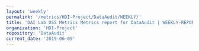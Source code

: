 ```yaml
---
layout: 'weekly'
permalink: '/metrics/HDI-Project/DataAudit/WEEKLY/'
title: 'DAI Lab OSS Metrics Metrics report for DataAudit | WEEKLY-REPORT-2019-06-09'
organization: 'HDI-Project'
repository: 'DataAudit'
current_date: '2019-06-09'
---
```

